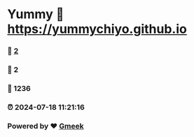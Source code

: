 # Yummy :link: https://yummychiyo.github.io 
### :page_facing_up: [2](https://yummychiyo.github.io/tag.html) 
### :speech_balloon: 2 
### :hibiscus: 1236 
### :alarm_clock: 2024-07-18 11:21:16 
### Powered by :heart: [Gmeek](https://github.com/Meekdai/Gmeek)
